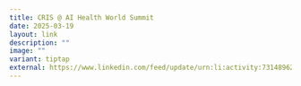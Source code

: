```yaml
---
title: CRIS @ AI Health World Summit
date: 2025-03-19
layout: link
description: ""
image: ""
variant: tiptap
external: https://www.linkedin.com/feed/update/urn:li:activity:7314896256814718976/
---
```

